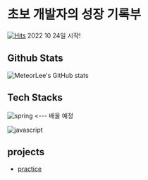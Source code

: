 # 초보 개발자의 성장 기록부
[![Hits](https://hits.seeyoufarm.com/api/count/incr/badge.svg?url=https%3A%2F%2Fgithub.com%2Fgjbae1212%2FMeteorLee&count_bg=%23364DD9&title_bg=%23555555&icon=&icon_color=%23E7E7E7&title=hits&edge_flat=true)](https://hits.seeyoufarm.com)
2022 10 24일 시작!


## Github Stats

![MeteorLee's GitHub stats](https://github-readme-stats.vercel.app/api?username=meteorLee&show_icons=true&theme=radical)

## Tech Stacks
![spring](https://img.shields.io/badge/Spring-6DB33F?style=for-the-badge&logo=spring&logoColor=white) <--- 배울 예정

![javascript](https://img.shields.io/badge/JavaScript-323330?style=for-the-badge&logo=javascript&logoColor=F7DF1E)

## projects
* [practice](http://github.com/MeteorLee/practice)
